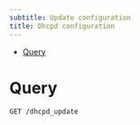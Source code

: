 ```yaml
---
subtitle: Update configuration
title: Dhcpd configuration
---
```


- [Query](#query)

# Query

    GET /dhcpd_update
